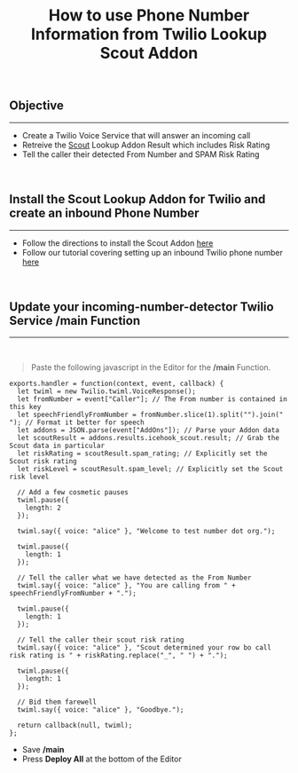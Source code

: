 # **<center>How to use Phone Number Information from Twilio Lookup Scout Addon</center>**

<br/>

## Objective

---

  - Create a Twilio Voice Service that will answer an incoming call
  - Retreive the [Scout](https://scout.tel) Lookup Addon Result which includes Risk Rating
  - Tell the caller their detected From Number and SPAM Risk Rating

<br/>  

## Install the Scout Lookup Addon for Twilio and create an inbound Phone Number

---

  - Follow the directions to install the Scout Addon [here](https://www.scout.tel/blog/2021/7/12/how-to-install-scout-phone-number-lookup-twilio-addon)
  - Follow our tutorial covering setting up an inbound Twilio phone number [here](/twilio/how-to-detect-the-number-a-caller-is-calling-from-on-twilio)

<br/>

## Update your **incoming-number-detector** Twilio Service **/main** Function

---

  <br/>

  > Paste the following javascript in the Editor for the **/main** Function.

  ```
  exports.handler = function(context, event, callback) {  
    let twiml = new Twilio.twiml.VoiceResponse();        
    let fromNumber = event["Caller"]; // The From number is contained in this key 
    let speechFriendlyFromNumber = fromNumber.slice(1).split("").join(" "); // Format it better for speech
    let addons = JSON.parse(event["AddOns"]); // Parse your Addon data
    let scoutResult = addons.results.icehook_scout.result; // Grab the Scout data in particular
    let riskRating = scoutResult.spam_rating; // Explicitly set the Scout risk rating
    let riskLevel = scoutResult.spam_level; // Explicitly set the Scout risk level

    // Add a few cosmetic pauses
    twiml.pause({
      length: 2
    });

    twiml.say({ voice: "alice" }, "Welcome to test number dot org.");

    twiml.pause({
      length: 1
    });

    // Tell the caller what we have detected as the From Number
    twiml.say({ voice: "alice" }, "You are calling from " + speechFriendlyFromNumber + ".");

    twiml.pause({
      length: 1
    });

    // Tell the caller their scout risk rating
    twiml.say({ voice: "alice" }, "Scout determined your row bo call risk rating is " + riskRating.replace("_", " ") + ".");

    twiml.pause({
      length: 1
    });

    // Bid them farewell
    twiml.say({ voice: "alice" }, "Goodbye.");

    return callback(null, twiml);
  };    
  ```

  * Save **/main**
  * Press **Deploy All** at the bottom of the Editor